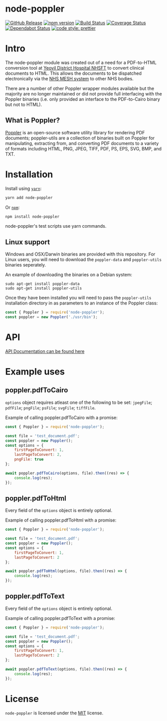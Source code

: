 # node-poppler

[![GitHub Release](https://img.shields.io/github/release/Fdawgs/node-poppler.svg)](https://github.com/Fdawgs/node-poppler/releases/latest/) [![npm version](https://img.shields.io/npm/v/node-poppler)](https://www.npmjs.com/package/node-poppler)
[![Build Status](https://travis-ci.org/Fdawgs/node-poppler.svg?branch=master)](https://travis-ci.org/Fdawgs/node-poppler) [![Coverage Status](https://coveralls.io/repos/github/Fdawgs/node-poppler/badge.svg?branch=master)](https://coveralls.io/github/Fdawgs/node-poppler?branch=master) [![Dependabot Status](https://api.dependabot.com/badges/status?host=github&identifier=214626138)](https://dependabot.com) [![code style: prettier](https://img.shields.io/badge/code_style-prettier-ff69b4.svg?style=flat-square)](https://github.com/prettier/prettier)

# Intro

The node-poppler module was created out of a need for a PDF-to-HTML conversion tool at [Yeovil District Hospital NHSFT](https://yeovilhospital.co.uk/) to convert clinical documents to HTML.
This allows the documents to be dispatched electronically via the [NHS MESH system](https://digital.nhs.uk/services/message-exchange-for-social-care-and-health-mesh) to other NHS bodies.

There are a number of other Poppler wrapper modules available but the majority are no longer maintained or did not provide full interfacing with the Poppler binaries (i.e. only provided an interface to the PDF-to-Cairo binary but not to HTML).

## What is Poppler?

[Poppler](https://poppler.freedesktop.org/) is an open-source software utility library for rendering PDF documents; poppler-utils are a collection of binaries built on Poppler for manipulating, extracting from, and converting PDF documents to a variety of formats including HTML, PNG, JPEG, TIFF, PDF, PS, EPS, SVG, BMP, and TXT.

# Installation

Install using [`yarn`](https://yarnpkg.com/en/package/node-poppler):

```bash
yarn add node-poppler
```

Or [`npm`](https://www.npmjs.com/package/node-poppler):

```bash
npm install node-poppler
```

node-poppler's test scripts use yarn commands.

## Linux support
Windows and OSX/Darwin binaries are provided with this repository.
For Linux users, you will need to download the `poppler-data` and `poppler-utils` binaries seperately.

An example of downloading the binaries on a Debian system:
```
sudo apt-get install poppler-data
sudo apt-get install poppler-utils
```

Once they have been installed you will need to pass the `poppler-utils` installation directory in as parameters to an instance of the Poppler class:

```js
const { Poppler } = require('node-poppler');
const poppler = new Poppler('./usr/bin');
```


# API

[API Documentation can be found here](https://github.com/Fdawgs/node-poppler/blob/master/API.md)

# Example uses

## poppler.pdfToCairo

`options` object requires atleast one of the following to be set: `jpegFile`; `pdfFile`; `pngFile`; `psFile`; `svgFile`; `tiffFile`.

Example of calling poppler.pdfToCairo with a promise:

```js
const { Poppler } = require('node-poppler');

const file = 'test_document.pdf';
const poppler = new Poppler();
const options = {
	firstPageToConvert: 1,
	lastPageToConvert: 2,
	pngFile: true
};

await poppler.pdfToCairo(options, file).then((res) => {
	console.log(res);
});
```

## poppler.pdfToHtml

Every field of the `options` object is entirely optional.

Example of calling poppler.pdfToHtml with a promise:

```js
const { Poppler } = require('node-poppler');

const file = 'test_document.pdf';
const poppler = new Poppler();
const options = {
	firstPageToConvert: 1,
	lastPageToConvert: 2
};

await poppler.pdfToHtml(options, file).then((res) => {
	console.log(res);
});
```

## poppler.pdfToText

Every field of the `options` object is entirely optional.

Example of calling poppler.pdfToText with a promise:

```js
const { Poppler } = require('node-poppler');

const file = 'test_document.pdf';
const poppler = new Poppler();
const options = {
	firstPageToConvert: 1,
	lastPageToConvert: 2
};

await poppler.pdfToText(options, file).then((res) => {
	console.log(res);
});
```

# License

`node-poppler` is licensed under the [MIT](https://github.com/Fdawgs/node-poppler/blob/master/LICENSE) license.

